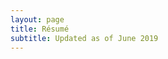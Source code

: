 ```yaml
---
layout: page
title: Résumé
subtitle: Updated as of June 2019
---
```


<object data="LeeFrankResume.pdf" width="800em" height="800em" type='application/pdf'/>

